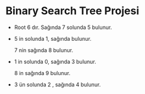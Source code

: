 # Binary Search Tree Projesi

* Root 6 dır. Sağında 7 solunda 5 bulunur.
* 5 in solunda 1, sağında bulunur.

  7 nin sağında 8 bulunur.
* 1 in solunda 0, sağında 3 bulunur.

  8 in sağında 9 bulunur.
  
* 3 ün solunda 2 , sağında 4 bulunur.